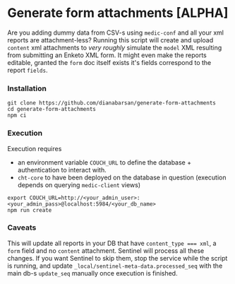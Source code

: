 # Generate form attachments [ALPHA]

Are you adding dummy data from CSV-s using `medic-conf` and all your xml reports are attachment-less?
Running this script will create and upload `content` xml attachments to _very roughly_ simulate the `model` XML resulting
from submitting an Enketo XML form. It might even make the reports editable, granted the `form` doc itself exists it's fields correspond to the report `fields`. 

### Installation

```
git clone https://github.com/dianabarsan/generate-form-attachments
cd generate-form-attachments
npm ci
```

### Execution

Execution requires 
- an environment variable `COUCH_URL` to define the database + authentication to interact with.
- `cht-core` to have been deployed on the database in question (execution depends on querying `medic-client` views)

```
export COUCH_URL=http://<your_admin_user>:<your_admin_pass>@localhost:5984/<your_db_name>
npm run create
```
 
### Caveats

This will update all reports in your DB that have `content_type === xml`, a `form` field and no `content` attachment. 
Sentinel will process all these changes. If you want Sentinel to skip them, stop the service while the script is running,
 and update `_local/sentinel-meta-data.processed_seq` with the main db-s `update_seq` manually once execution is finished.
